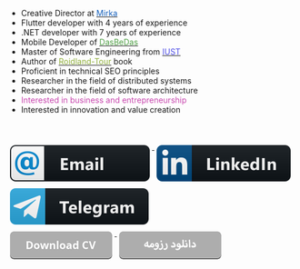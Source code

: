 
<ul class="bio-list">
	<li >
    					Creative Director at <a href="https://mirka.agency" target="_blank"><span style="color:hsl(213, 80%, 41%);">Mirka</span></a>
				</li>
				<li >
    					Flutter developer with 4 years of experience
				</li>
				<li>
					.NET developer with 7 years of experience
				</li>				
				<li>
					Mobile Developer of <a href="https://dasbedas.com/app-dasbedas" target="_blank"><span style="color:hsl(113, 39%, 45%);">DasBeDas</span></a>
				</li>
				<li>
					Master of Software Engineering from <a href="http://iust.ac.ir/en" rel="nofollow,noopener,noreferrer" target="_blank"><span style="color:hsl(240, 75%, 60%);">IUST</span></a>
				</li>
				<li>
					Author of <a href="https://roidlandtour.ir/" target="_blank"><span style="color:hsl(76, 49%, 46%);">Roidland-Tour</span></a> book
				</li>
				<li>
					Proficient in technical SEO principles
				</li>
				<li>
					Researcher in the field of distributed systems
				</li>
				<li>
					Researcher in the field of software architecture
				</li>
				<li>
					<span style="color:hsl(312, 54%, 53%);">Interested in business and entrepreneurship</span>
				</li>
				<li>
					Interested in innovation and value creation
				</li>
</ul>
<br/>
<br/>
 


<a href="mailto:contact@rezababakhani.ir" target="_blank">
    <img src="img/email_me.svg" alt="email" style="vertical-align:top; margin:6px 4px">
  </a> 
  <a href="https://www.linkedin.com/in/babakhani/" target="_blank">
    <img src="img/linkedin.svg" alt="linkedin" style="vertical-align:top; margin:6px 4px">
  </a>  
   <a href="https://t.me/rbabakhani" target="_blank">
    <img src="img/telegram.svg" alt="linkedin" style="vertical-align:top; margin:6px 4px">
  </a>  
  <br/>
   <a href="https://raw.githubusercontent.com/Reza-Babakhani/Reza-Babakhani/main/en-cv.babakhani.pdf" target="_blank">
    <img src="img/en-cv.png" alt="cv" style="vertical-align:top; margin:6px 4px">
  </a>  
  <a href="https://raw.githubusercontent.com/Reza-Babakhani/Reza-Babakhani/main/cv.babakhani.pdf" target="_blank">
    <img src="img/fa-cv.png" alt="cv" style="vertical-align:top; margin:6px 4px">
  </a>  
  
  



